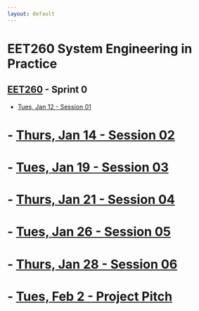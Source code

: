 ```yaml
---
layout: default
---
```


# EET260 System Engineering in Practice

## [EET260](../) - Sprint 0

- [Tues, Jan 12 - Session 01](session01.md)
# - [Thurs, Jan 14 - Session 02](session02.md)
# - [Tues, Jan 19 - Session 03](session03.md)
# - [Thurs, Jan 21 - Session 04](session04.md)
# - [Tues, Jan 26 - Session 05](session05.md)
# - [Thurs, Jan 28 - Session 06](session06.md)
# - [Tues, Feb 2 - Project Pitch](pitch_requirements.md)
